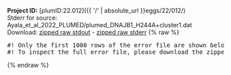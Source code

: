 **Project ID:** [plumID:22.012]({{ '/' | absolute_url }}eggs/22/012/)  
Stderr for source:  Ayala_et_al_2022_PLUMED/plumed_DNAJB1_H244A+cluster1.dat   
Download: [zipped raw stdout](plumed_DNAJB1_H244A+cluster1.dat.plumed_master.stdout.txt.zip) - [zipped raw stderr](plumed_DNAJB1_H244A+cluster1.dat.plumed_master.stderr.txt.zip) 
{% raw %}
<pre>
#! Only the first 1000 rows of the error file are shown below
#! To inspect the full error file, please download the zipped raw stderr file above
</pre>
{% endraw %}
